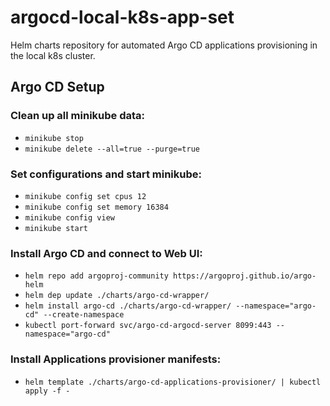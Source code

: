 # argocd-local-k8s-app-set

Helm charts repository for automated Argo CD applications provisioning in the local k8s cluster.

## Argo CD Setup

### Clean up all minikube data:

- `minikube stop`
- `minikube delete --all=true --purge=true`

### Set configurations and start minikube:

- `minikube config set cpus 12`
- `minikube config set memory 16384`
- `minikube config view`
- `minikube start`

### Install Argo CD and connect to Web UI:

- `helm repo add argoproj-community https://argoproj.github.io/argo-helm`
- `helm dep update ./charts/argo-cd-wrapper/`
- `helm install argo-cd ./charts/argo-cd-wrapper/ --namespace="argo-cd" --create-namespace`
- `kubectl port-forward svc/argo-cd-argocd-server 8099:443 --namespace="argo-cd"`

### Install Applications provisioner manifests:

- `helm template ./charts/argo-cd-applications-provisioner/ | kubectl apply -f -`
